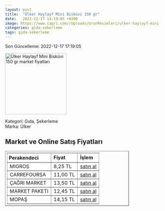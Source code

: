 ```yaml
---
layout: post
title:  "Ülker Haylayf Mini Bisküvi 150 gr"
date:   2022-12-17 14:19:05 +0300
image: https://www.cagri.com//Uploads/UrunResimleri/ulker-haylayf-mini-biskuvi-150-gr-2-2ba1.jpg
categories: gida-sekerleme
tags: gida-sekerleme
---
```


Son Güncelleme: 2022-12-17 17:19:05

<img src="https://www.cagri.com//Uploads/UrunResimleri/ulker-haylayf-mini-biskuvi-150-gr-2-2ba1.jpg" width="200" alt="Ülker Haylayf Mini Bisküvi 150 gr market fiyatları" />

Kategori: Gıda, Şekerleme
<br />
Marka: Ülker

<h2>Market ve Online Satış Fiyatları</h2>

<table border="1" style="padding: 5px;width:80%;">
  <tr>
    <td style="padding: 5px;"><strong>Perakendeci</strong></td>
    <td><strong>Fiyat</strong></td>
    <td><strong>İşlem</strong></td>
  </tr>
  <tr>
              <td title="Migros">MIGROS</td>
              <td>8,25 TL</td>
              <td><a title="Migros" target="_blank" href="https://www.migros.com.tr/ulker-haylayf-sekerli-mini-biskuvi-150-g-p-6af883">satın al</a></td>
            </tr><tr>
              <td title="CarrefourSA">CARREFOURSA</td>
              <td>11,00 TL</td>
              <td><a title="CarrefourSA" target="_blank" href="https://www.carrefoursa.com/haylayf-mini-biskuvi-150-g-x-12-p-30346631">satın al</a></td>
            </tr><tr>
              <td title="Çağrı Market">ÇAĞRI MARKET</td>
              <td>13,50 TL</td>
              <td><a title="Çağrı Market" target="_blank" href="https://www.cagri.com/ulker-haylayf-mini-biskuvi-150-gr-20841">satın al</a></td>
            </tr><tr>
              <td title="Market Paketi">MARKET PAKETI</td>
              <td>12,45 TL</td>
              <td><a title="Market Paketi" target="_blank" href="https://www.marketpaketi.com.tr/ulker-haylayf-mini-sekerli-biskuvi-150-gr-p-553427">satın al</a></td>
            </tr><tr>
              <td title="Mopaş">MOPAŞ</td>
              <td>14,15 TL</td>
              <td><a title="Mopaş" target="_blank" href="https://www.mopas.com.tr/ulker-haylayf-mini-biskuvi-150-gr/p/859389">satın al</a></td>
            </tr>
</table>
